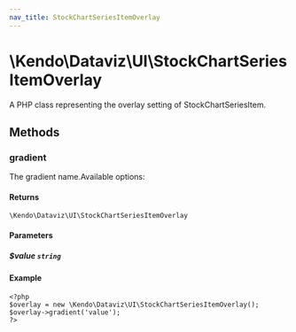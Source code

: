 ```yaml
---
nav_title: StockChartSeriesItemOverlay
---
```


# \Kendo\Dataviz\UI\StockChartSeriesItemOverlay

A PHP class representing the overlay setting of StockChartSeriesItem.


## Methods

### gradient
The gradient name.Available options:

#### Returns
`\Kendo\Dataviz\UI\StockChartSeriesItemOverlay`

#### Parameters

##### $value `string`



#### Example 
    <?php
    $overlay = new \Kendo\Dataviz\UI\StockChartSeriesItemOverlay();
    $overlay->gradient('value');
    ?>

